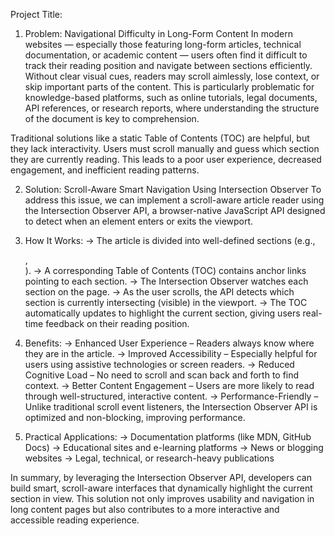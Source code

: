 Project Title: 
1. Problem: Navigational Difficulty in Long-Form Content
In modern websites — especially those featuring long-form articles, technical documentation, or academic content — users often find it difficult to track their reading position and navigate between sections efficiently. Without clear visual cues, readers may scroll aimlessly, lose context, or skip important parts of the content. This is particularly problematic for knowledge-based platforms, such as online tutorials, legal documents, API references, or research reports, where understanding the structure of the document is key to comprehension.

Traditional solutions like a static Table of Contents (TOC) are helpful, but they lack interactivity. Users must scroll manually and guess which section they are currently reading. This leads to a poor user experience, decreased engagement, and inefficient reading patterns.

2. Solution: Scroll-Aware Smart Navigation Using Intersection Observer
To address this issue, we can implement a scroll-aware article reader using the Intersection Observer API, a browser-native JavaScript API designed to detect when an element enters or exits the viewport.

3. How It Works:
-> The article is divided into well-defined sections (e.g., <section id="intro">, <section id="features">).
-> A corresponding Table of Contents (TOC) contains anchor links pointing to each section.
-> The Intersection Observer watches each section on the page.
-> As the user scrolls, the API detects which section is currently intersecting (visible) in the viewport.
-> The TOC automatically updates to highlight the current section, giving users real-time feedback on their reading position.

4. Benefits:
-> Enhanced User Experience – Readers always know where they are in the article.
-> Improved Accessibility – Especially helpful for users using assistive technologies or screen readers.
-> Reduced Cognitive Load – No need to scroll and scan back and forth to find context.
-> Better Content Engagement – Users are more likely to read through well-structured, interactive content.
-> Performance-Friendly – Unlike traditional scroll event listeners, the Intersection Observer API is optimized and non-blocking, improving performance.

5. Practical Applications:
-> Documentation platforms (like MDN, GitHub Docs)
-> Educational sites and e-learning platforms
-> News or blogging websites
-> Legal, technical, or research-heavy publications

In summary, by leveraging the Intersection Observer API, developers can build smart, scroll-aware interfaces that dynamically highlight the current section in view. This solution not only improves usability and navigation in long content pages but also contributes to a more interactive and accessible reading experience.
